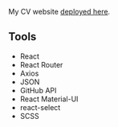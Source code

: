 My CV website [deployed here](https://o-savka.firebaseapp.com/).

## Tools

- React
- React Router
- Axios
- JSON
- GitHub API
- React Material-UI
- react-select
- SCSS


